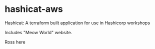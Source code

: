 # hashicat-aws
Hashicat: A terraform built application for use in Hashicorp workshops

Includes "Meow World" website.

Ross here

